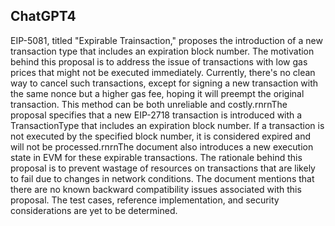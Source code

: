 ## ChatGPT4

EIP-5081, titled "Expirable Trainsaction," proposes the introduction of a new transaction type that includes an expiration block number. The motivation behind this proposal is to address the issue of transactions with low gas prices that might not be executed immediately. Currently, there's no clean way to cancel such transactions, except for signing a new transaction with the same nonce but a higher gas fee, hoping it will preempt the original transaction. This method can be both unreliable and costly.rnrnThe proposal specifies that a new EIP-2718 transaction is introduced with a TransactionType that includes an expiration block number. If a transaction is not executed by the specified block number, it is considered expired and will not be processed.rnrnThe document also introduces a new execution state in EVM for these expirable transactions. The rationale behind this proposal is to prevent wastage of resources on transactions that are likely to fail due to changes in network conditions. The document mentions that there are no known backward compatibility issues associated with this proposal. The test cases, reference implementation, and security considerations are yet to be determined.
